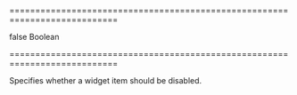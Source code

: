 ===========================================================================
<!--default-->false<!--/default-->
<!--type-->Boolean<!--/type-->
===========================================================================

<!--shortDescription-->
Specifies whether a widget item should be disabled.
<!--/shortDescription-->

<!--fullDescription-->

<!--/fullDescription-->